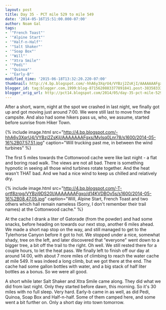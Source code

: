 ```yaml
---
layout: post
title: Day 35 - PCT mile 529 to mile 549
date: '2014-05-16T15:51:00.000-07:00'
author: Noam Gal
tags:
- '"French Toast"'
- '"Alpine Start"'
- '"Half-n-Half"'
- '"Salt Shaker"'
- '"Soap Box"'
- '"Will"'
- '"Xtra Smile"'
- '"Pedi"'
- '"Quinoa"'
- '"Early-B"'
modified_time: '2015-06-18T13:32:20.220-07:00'
thumbnail: http://4.bp.blogspot.com/-hhA6y3XqrU4/VYBzj2ZsKjI/AAAAAAAFgxs/Mvlsq0Lnr78/s72-c/2014-05-16%2B07.57.51.jpg
blogger_id: tag:blogger.com,1999:blog-8715620883377891841.post-3835833340861785034
blogger_orig_url: http://pct14.blogspot.com/2014/05/day-35-pct-mile-529-to-mile-549.html
---
```

After a short, warm, night at the spot we crashed in last night, we finally got up and got moving just around 7:00. We were still last to move from the campsite. And also had some hikers pass us, who, we assume, started before sunrise from Hiker Town.

{% include image.html src="http://4.bp.blogspot.com/-hhA6y3XqrU4/VYBzj2ZsKjI/AAAAAAAFgxs/Mvlsq0Lnr78/s1600/2014-05-16%2B07.57.51.jpg" caption="Will trucking past me, in between the wind turbines" %}

The first 5 miles towards the Cottonwood cache were like last night - a flat and boring road walk. The views are not all bad. There is something hypnotic in seeing all those wind turbines rotate together. And the heat wasn't THAT bad. And we had a nice wind to keep us chilled and relatively dry.

{% include image.html src="http://4.bp.blogspot.com/-T-ortf8zrpg/VYBzj9DS20I/AAAAAAAFgxo/d14KVDBOv5s/s1600/2014-05-16%2B08.47.05.jpg" caption="Will, Alpine Start, French Toast and two others which hall remain nameless (Sorry, I don't remember their trail names) at the Cottonwood cache." %}

At the cache I drank a liter of Gatorade (from the powder) and had some snacks, before heading on towards our next stop, another 6 miles ahead. We made a short nap stop on the way, and still managed to get to the Tylerhorse Canyon before it got to hot. We stopped under a nice, somewhat shady, tree on the left, and later discovered that "everyone" went down to a bigger tree, a bit off the trail to the right. Oh well. We still rested there for a couple hours, to let the heat pass. We finally left to finish off our day at around 14:00, with about 7 more miles of climbing to reach the water cache at mile 549. It was indeed a long climb, but we got there at the end. The cache had some gallon bottles with water, and a big stack of half liter bottles as a bonus. So we were all good.

A short while later Salt Shaker and Xtra Smile came along. They did what we did from last night. Only they started before dawn, this morning. So it's 30 miles with no full sleep. Very hard. Early-b came in as well, as did Pedi, Quinoa, Soap Box and Half-n-half. Some of them camped here, and some went a bit further on. Only a short day into town tomorrow.

